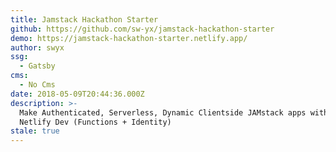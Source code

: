 ```yaml
---
title: Jamstack Hackathon Starter
github: https://github.com/sw-yx/jamstack-hackathon-starter
demo: https://jamstack-hackathon-starter.netlify.app/
author: swyx
ssg:
  - Gatsby
cms:
  - No Cms
date: 2018-05-09T20:44:36.000Z
description: >-
  Make Authenticated, Serverless, Dynamic Clientside JAMstack apps with Gatsby +
  Netlify Dev (Functions + Identity)
stale: true
---
```

